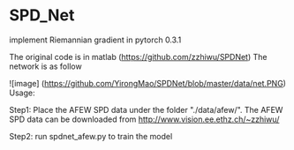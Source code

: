 # SPD_Net
implement Riemannian gradient in pytorch 0.3.1

The original code is in matlab (https://github.com/zzhiwu/SPDNet)
The network is as follow

![image] (https://github.com/YirongMao/SPDNet/blob/master/data/net.PNG) 
Usage:

Step1: Place the AFEW SPD data under the folder "./data/afew/". The AFEW SPD data can be downloaded from http://www.vision.ee.ethz.ch/~zzhiwu/

Step2: run spdnet_afew.py to train the model



